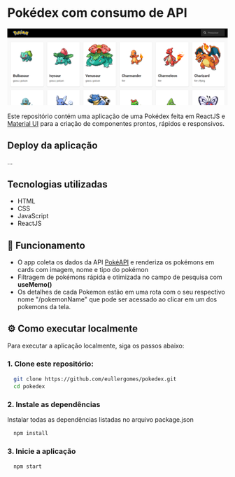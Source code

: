 # Pokédex com consumo de API

![Pokédex](./screenshot.png)

Este repositório contém uma aplicação de uma Pokédex feita em ReactJS e [Material UI](https://mui.com/material-ui/) para a criação de componentes prontos, rápidos e responsivos.

## Deploy da aplicação
...

## Tecnologias utilizadas
- HTML
- CSS
- JavaScript
- ReactJS

## 📖 Funcionamento

- O app coleta os dados da API [PokéAPI](https://pokeapi.co/)
e renderiza os pokémons em cards com imagem, nome e tipo do pokémon
- Filtragem de pokémons rápida e otimizada no campo de pesquisa com **useMemo()**
- Os detalhes de cada Pokemon estão em uma rota com o seu respectivo nome "/pokemonName" que pode ser acessado ao clicar em um dos pokemons da tela.

## ⚙️ Como executar localmente

Para executar a aplicação localmente, siga os passos abaixo:

### 1. Clone este repositório:

```bash
  git clone https://github.com/eullergomes/pokedex.git
  cd pokedex

```

### 2. Instale as dependências

 Instalar todas as dependências listadas no arquivo package.json
```bash
  npm install
```


### 3. Inicie a aplicação

```bash
  npm start
```

